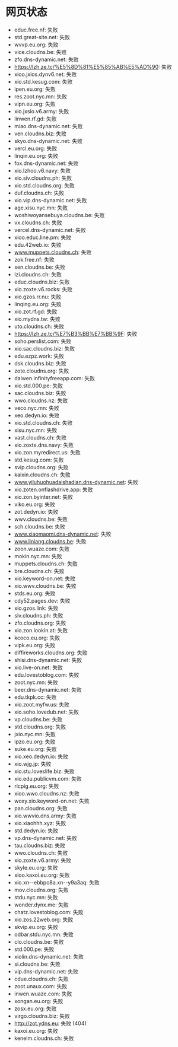 # 网页状态
- educ.free.nf: 失败
- std.great-site.net: 失败
- wvvp.eu.org: 失败
- vice.cloudns.be: 失败
- zfo.dns-dynamic.net: 失败
- https://lzh.ze.tc/%E5%8D%81%E5%85%AB%E5%AD%90: 失败
- xioo.jxios.dynv6.net: 失败
- xio.std.kesug.com: 失败
- ipen.eu.org: 失败
- res.zoot.nyc.mn: 失败
- vipn.eu.org: 失败
- xio.jxsio.v6.army: 失败
- linwen.rf.gd: 失败
- miao.dns-dynamic.net: 失败
- ven.cloudns.biz: 失败
- skyo.dns-dynamic.net: 失败
- vercl.eu.org: 失败
- linqin.eu.org: 失败
- fox.dns-dynamic.net: 失败
- xio.lzhoo.v6.navy: 失败
- xio.siv.cloudns.ph: 失败
- xio.std.cloudns.org: 失败
- duf.cloudns.ch: 失败
- xio.vip.dns-dynamic.net: 失败
- age.xisu.nyc.mn: 失败
- woshiwoyansebuya.cloudns.be: 失败
- vx.cloudns.ch: 失败
- vercel.dns-dynamic.net: 失败
- xioo.educ.line.pm: 失败
- edu.42web.io: 失败
- www.muppets.cloudns.ch: 失败
- zok.free.nf: 失败
- sen.cloudns.be: 失败
- lzi.cloudns.ch: 失败
- educ.cloudns.biz: 失败
- xio.zoxte.v6.rocks: 失败
- xio.gzos.rr.nu: 失败
- linqing.eu.org: 失败
- xio.zot.rf.gd: 失败
- xio.mydns.tw: 失败
- uto.cloudns.ch: 失败
- https://lzh.ze.tc/%E7%B3%BB%E7%BB%9F: 失败
- soho.perslist.com: 失败
- xio.sac.cloudns.biz: 失败
- edu.ezpz.work: 失败
- dsk.cloudns.biz: 失败
- zote.cloudns.org: 失败
- daiwen.infinityfreeapp.com: 失败
- xio.std.000.pe: 失败
- sac.cloudns.biz: 失败
- wwo.cloudns.nz: 失败
- veco.nyc.mn: 失败
- xeo.dedyn.io: 失败
- xio.std.cloudns.ch: 失败
- xisu.nyc.mn: 失败
- vast.cloudns.ch: 失败
- xio.zoxte.dns.navy: 失败
- xio.zon.myredirect.us: 失败
- std.kesug.com: 失败
- svip.cloudns.org: 失败
- kaixin.cloudns.ch: 失败
- www.yiluhuohuadaishadian.dns-dynamic.net: 失败
- xio.zoten.onflashdrive.app: 失败
- xio.zon.byinter.net: 失败
- viko.eu.org: 失败
- zot.dedyn.io: 失败
- wwv.cloudns.be: 失败
- sch.cloudns.be: 失败
- www.xiaomaomi.dns-dynamic.net: 失败
- www.liniang.cloudns.be: 失败
- zoon.wuaze.com: 失败
- mokin.nyc.mn: 失败
- muppets.cloudns.ch: 失败
- bre.cloudns.ch: 失败
- xio.keyword-on.net: 失败
- xio.wwv.cloudns.be: 失败
- stds.eu.org: 失败
- cdy52.pages.dev: 失败
- xio.gzos.link: 失败
- siv.cloudns.ph: 失败
- zfo.cloudns.org: 失败
- xio.zon.lookin.at: 失败
- kcoco.eu.org: 失败
- vipk.eu.org: 失败
- diffireworks.cloudns.org: 失败
- shisi.dns-dynamic.net: 失败
- xio.live-on.net: 失败
- edu.lovestoblog.com: 失败
- zoot.nyc.mn: 失败
- beer.dns-dynamic.net: 失败
- edu.tkpk.cc: 失败
- xio.zoot.myfw.us: 失败
- xio.soho.lovedub.net: 失败
- vp.cloudns.be: 失败
- std.cloudns.org: 失败
- jxio.nyc.mn: 失败
- ipzo.eu.org: 失败
- suke.eu.org: 失败
- xio.xeo.dedyn.io: 失败
- xio.wjg.jp: 失败
- xio.stu.loveslife.biz: 失败
- xio.edu.publicvm.com: 失败
- ricpig.eu.org: 失败
- xioo.wwo.cloudns.nz: 失败
- woxy.xio.keyword-on.net: 失败
- pan.cloudns.org: 失败
- xio.wwvio.dns.army: 失败
- xio.xiaohhh.xyz: 失败
- std.dedyn.io: 失败
- vp.dns-dynamic.net: 失败
- tau.cloudns.biz: 失败
- wwo.cloudns.ch: 失败
- xio.zoxte.v6.army: 失败
- skyle.eu.org: 失败
- xioo.kaxoi.eu.org: 失败
- xio.xn--ebbpo8a.xn--y9a3aq: 失败
- mov.cloudns.org: 失败
- stdu.nyc.mn: 失败
- wonder.dynx.me: 失败
- chatz.lovestoblog.com: 失败
- xio.zos.22web.org: 失败
- skvip.eu.org: 失败
- odbar.stdu.nyc.mn: 失败
- clo.cloudns.be: 失败
- std.000.pe: 失败
- xiolin.dns-dynamic.net: 失败
- si.cloudns.be: 失败
- vip.dns-dynamic.net: 失败
- cdue.cloudns.ch: 失败
- zoot.unaux.com: 失败
- inwen.wuaze.com: 失败
- xongan.eu.org: 失败
- zosx.eu.org: 失败
- virgo.cloudns.biz: 失败
- http://zot.ydns.eu: 失败 (404)
- kaxoi.eu.org: 失败
- kenelm.cloudns.ch: 失败

